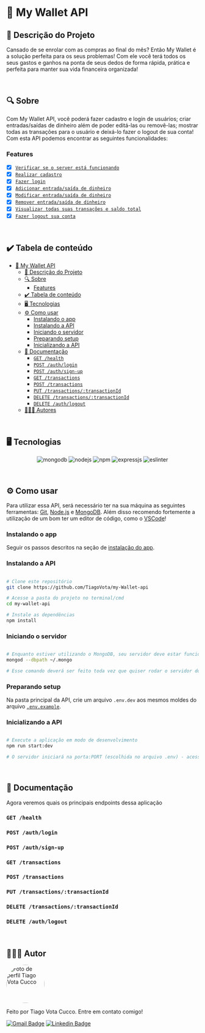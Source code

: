 # 💸 My Wallet API
## 🚀 Descrição do Projeto
Cansado de se enrolar com as compras ao final do mês? Então My Wallet é a solução perfeita para os seus problemas! Com ele você terá todos os seus gastos e ganhos na ponta de seus dedos de forma rápida, prática e perfeita para manter sua vida financeira organizada!

<br/>


## 🔍 Sobre
Com My Wallet API, você poderá fazer cadastro e login de usuários; criar entradas/saídas de dinheiro além de poder editá-las ou removê-las; mostrar todas as transações para o usuário e deixá-lo fazer o logout de sua conta! Com esta API podemos encontrar as seguintes funcionalidades:

### Features
- [x] [`Verificar se o server está funcionando`](get-health)
- [x] [`Realizar cadastro`](#post-authlogin)
- [x] [`Fazer login`](#post-authsign-up)
- [x] [`Adicionar entrada/saída de dinheiro`](#get-transactions)
- [x] [`Modificar entrada/saída de dinheiro`](#post-transactions)
- [x] [`Remover entrada/saída de dinheiro`](#put-transactionstransactionid)
- [x] [`Visualizar todas suas transações e saldo total`](#delete-transactionstransactionid)
- [x] [`Fazer logout sua conta`](#delete-authlogout)

<br/>


## ✔️ Tabela de conteúdo
<!--ts-->
- [💸 My Wallet API](#-my-wallet-api)
	- [🚀 Descrição do Projeto](#-descrição-do-projeto)
	- [🔍 Sobre](#-sobre)
		- [Features](#features)
	- [✔️ Tabela de conteúdo](#️-tabela-de-conteúdo)
	- [🖥 Tecnologias](#-tecnologias)
	- [⚙️ Como usar](#️-como-usar)
		- [Instalando o app](#instalando-o-app)
		- [Instalando a API](#instalando-a-api)
		- [Iniciando o servidor](#iniciando-o-servidor)
		- [Preparando setup](#preparando-setup)
		- [Inicializando a API](#inicializando-a-api)
	- [📜 Documentação](#-documentação)
		- [`GET /health`](#get-health)
		- [`POST /auth/login`](#post-authlogin)
		- [`POST /auth/sign-up`](#post-authsign-up)
		- [`GET /transactions`](#get-transactions)
		- [`POST /transactions`](#post-transactions)
		- [`PUT /transactions/:transactionId`](#put-transactionstransactionid)
		- [`DELETE /transactions/:transactionId`](#delete-transactionstransactionid)
		- [`DELETE /auth/logout`](#delete-authlogout)
	- [👨🏼‍💻 Autores](#-autores)
<!--te-->

<br/>


## 🖥 Tecnologias
<p align="center">
	<img alt="mongodb" src="https://img.shields.io/badge/MongoDB-4EA94B?style=for-the-badge&logo=mongodb&logoColor=white"/>
  <img alt="nodejs" src="https://img.shields.io/badge/Node.js-339933?style=for-the-badge&logo=nodedotjs&logoColor=white"/>
  <img alt="npm" src="https://img.shields.io/badge/npm-CB3837?style=for-the-badge&logo=npm&logoColor=white"/>
  <img alt="expressjs" src="https://img.shields.io/badge/Express.js-000000?style=for-the-badge&logo=express&logoColor=white"/>
  <img alt="eslinter" src="https://img.shields.io/badge/eslint-3A33D1?style=for-the-badge&logo=eslint&logoColor=white"/>
</p>

<br/>


## ⚙️ Como usar

Para utilizar essa API, será necessário ter na sua máquina as seguintes ferramentas:
[Git](https://git-scm.com), [Node.js](https://nodejs.org/en/) e [MongoDB](https://www.mongodb.com/).
Além disso recomendo fortemente a utilização de um bom ter um editor de código, como o [VSCode](https://code.visualstudio.com/)!


### Instalando o app
Seguir os passos descritos na seção de [instalação do app](https://github.com/TiagoVota/my-wallet/blob/main/README.md).

### Instalando a API
```bash

# Clone este repositório
git clone https://github.com/TiagoVota/my-Wallet-api

# Acesse a pasta do projeto no terminal/cmd
cd my-wallet-api

# Instale as dependências
npm install

```

### Iniciando o servidor

```bash

# Enquanto estiver utilizando o MongoDB, seu servidor deve estar funcionando
mongod --dbpath ~/.mongo

# Esse comando deverá ser feito toda vez que quiser rodar o servidor do mongoDB

```

### Preparando setup
Na pasta principal da API, crie um arquivo `.env.dev` aos mesmos moldes do arquivo [`.env.example`](https://github.com/TiagoVota/my-wallet-api/blob/main/.env.example).

### Inicializando a API
```bash

# Execute a aplicação em modo de desenvolvimento
npm run start:dev

# O servidor iniciará na porta:PORT (escolhida no arquivo .env) - acesse http://localhost:PORT 

```

<br/>


## 📜 Documentação
Agora veremos quais os principais endpoints dessa aplicação

### `GET /health`

### `POST /auth/login`

### `POST /auth/sign-up`

### `GET /transactions`

### `POST /transactions`

### `PUT /transactions/:transactionId`

### `DELETE /transactions/:transactionId`

### `DELETE /auth/logout`

<br/>


## 👨🏼‍💻 Autor

<img style="border-radius: 50%;" src="https://avatars.githubusercontent.com/u/56308226?v=4" width="100px;" alt="Foto de perfil Tiago Vota Cucco"/>

Feito por Tiago Vota Cucco. Entre em contato comigo!

[![Gmail Badge](https://img.shields.io/badge/-tiagovotacucco@gmail.com-c14438?style=flat&logo=Gmail&logoColor=white&link=mailto:tiagovotacucco@gmail.com)](mailto:tiagovotacucco@gmail.com)
[![Linkedin Badge](https://img.shields.io/badge/-Tiago-Vota?style=flat&logo=Linkedin&logoColor=white&color=blue&link=https://www.linkedin.com/in/tiago-vota-cucco)](https://www.linkedin.com/in/tiago-vota-cucco) 

<br/><br/>

